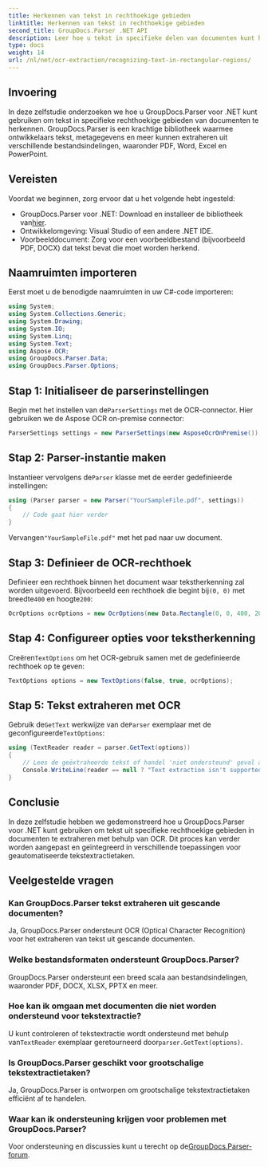 ```yaml
---
title: Herkennen van tekst in rechthoekige gebieden
linktitle: Herkennen van tekst in rechthoekige gebieden
second_title: GroupDocs.Parser .NET API
description: Leer hoe u tekst in specifieke delen van documenten kunt herkennen met behulp van GroupDocs.Parser voor .NET met OCR-mogelijkheden.
type: docs
weight: 14
url: /nl/net/ocr-extraction/recognizing-text-in-rectangular-regions/
---
```

## Invoering
In deze zelfstudie onderzoeken we hoe u GroupDocs.Parser voor .NET kunt gebruiken om tekst in specifieke rechthoekige gebieden van documenten te herkennen. GroupDocs.Parser is een krachtige bibliotheek waarmee ontwikkelaars tekst, metagegevens en meer kunnen extraheren uit verschillende bestandsindelingen, waaronder PDF, Word, Excel en PowerPoint.
## Vereisten
Voordat we beginnen, zorg ervoor dat u het volgende hebt ingesteld:
-  GroupDocs.Parser voor .NET: Download en installeer de bibliotheek van[hier](https://releases.groupdocs.com/parser/net/).
- Ontwikkelomgeving: Visual Studio of een andere .NET IDE.
- Voorbeelddocument: Zorg voor een voorbeeldbestand (bijvoorbeeld PDF, DOCX) dat tekst bevat die moet worden herkend.

## Naamruimten importeren
Eerst moet u de benodigde naamruimten in uw C#-code importeren:
```csharp
using System;
using System.Collections.Generic;
using System.Drawing;
using System.IO;
using System.Linq;
using System.Text;
using Aspose.OCR;
using GroupDocs.Parser.Data;
using GroupDocs.Parser.Options;
```
## Stap 1: Initialiseer de parserinstellingen
 Begin met het instellen van de`ParserSettings` met de OCR-connector. Hier gebruiken we de Aspose OCR on-premise connector:
```csharp
ParserSettings settings = new ParserSettings(new AsposeOcrOnPremise());
```
## Stap 2: Parser-instantie maken
 Instantieer vervolgens de`Parser` klasse met de eerder gedefinieerde instellingen:
```csharp
using (Parser parser = new Parser("YourSampleFile.pdf", settings))
{
    // Code gaat hier verder
}
```
 Vervangen`"YourSampleFile.pdf"` met het pad naar uw document.
## Stap 3: Definieer de OCR-rechthoek
 Definieer een rechthoek binnen het document waar tekstherkenning zal worden uitgevoerd. Bijvoorbeeld een rechthoek die begint bij`(0, 0)` met breedte`400` en hoogte`200`:
```csharp
OcrOptions ocrOptions = new OcrOptions(new Data.Rectangle(0, 0, 400, 200));
```
## Stap 4: Configureer opties voor tekstherkenning
 Creëren`TextOptions` om het OCR-gebruik samen met de gedefinieerde rechthoek op te geven:
```csharp
TextOptions options = new TextOptions(false, true, ocrOptions);
```
## Stap 5: Tekst extraheren met OCR
 Gebruik de`GetText` werkwijze van de`Parser` exemplaar met de geconfigureerde`TextOptions`:
```csharp
using (TextReader reader = parser.GetText(options))
{
    // Lees de geëxtraheerde tekst of handel 'niet ondersteund' geval af
    Console.WriteLine(reader == null ? "Text extraction isn't supported" : reader.ReadToEnd());
}
```

## Conclusie
In deze zelfstudie hebben we gedemonstreerd hoe u GroupDocs.Parser voor .NET kunt gebruiken om tekst uit specifieke rechthoekige gebieden in documenten te extraheren met behulp van OCR. Dit proces kan verder worden aangepast en geïntegreerd in verschillende toepassingen voor geautomatiseerde tekstextractietaken.

## Veelgestelde vragen
### Kan GroupDocs.Parser tekst extraheren uit gescande documenten?
Ja, GroupDocs.Parser ondersteunt OCR (Optical Character Recognition) voor het extraheren van tekst uit gescande documenten.
### Welke bestandsformaten ondersteunt GroupDocs.Parser?
GroupDocs.Parser ondersteunt een breed scala aan bestandsindelingen, waaronder PDF, DOCX, XLSX, PPTX en meer.
### Hoe kan ik omgaan met documenten die niet worden ondersteund voor tekstextractie?
 U kunt controleren of tekstextractie wordt ondersteund met behulp van`TextReader` exemplaar geretourneerd door`parser.GetText(options)`.
### Is GroupDocs.Parser geschikt voor grootschalige tekstextractietaken?
Ja, GroupDocs.Parser is ontworpen om grootschalige tekstextractietaken efficiënt af te handelen.
### Waar kan ik ondersteuning krijgen voor problemen met GroupDocs.Parser?
 Voor ondersteuning en discussies kunt u terecht op de[GroupDocs.Parser-forum](https://forum.groupdocs.com/c/parser/17).